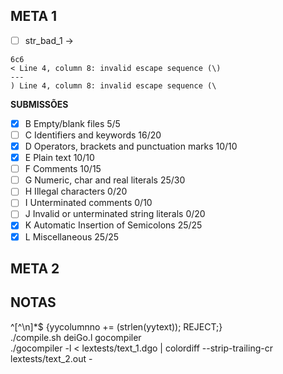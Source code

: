 ## META 1

- [ ] str_bad_1 -> 

```
6c6
< Line 4, column 8: invalid escape sequence (\)
---
) Line 4, column 8: invalid escape sequence (\
```

**SUBMISSÕES**

- [x] B Empty/blank files 5/5
- [ ] C Identifiers and keywords 16/20
- [x] D Operators, brackets and punctuation marks 10/10
- [x] E Plain text 10/10
- [ ] F Comments 10/15
- [ ] G Numeric, char and real literals 25/30
- [ ] H Illegal characters 0/20
- [ ] I Unterminated comments 0/10
- [ ] J Invalid or unterminated string literals 0/20
- [x] K Automatic Insertion of Semicolons 25/25
- [x] L Miscellaneous 25/25

## META 2

## NOTAS

^[^\n]*$   {yycolumnno += (strlen(yytext)); REJECT;} <br>
./compile.sh deiGo.l gocompiler <br>
./gocompiler -l < lextests/text_1.dgo | colordiff --strip-trailing-cr lextests/text_2.out -
